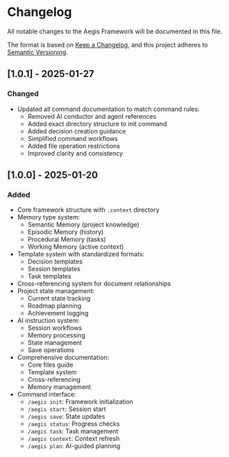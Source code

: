 # Changelog

All notable changes to the Aegis Framework will be documented in this file.

The format is based on [Keep a Changelog](https://keepachangelog.com/en/1.1.0/),
and this project adheres to [Semantic Versioning](https://semver.org/spec/v2.0.0.html).

## [1.0.1] - 2025-01-27

### Changed
- Updated all command documentation to match command rules:
  - Removed AI conductor and agent references
  - Added exact directory structure to init command
  - Added decision creation guidance
  - Simplified command workflows
  - Added file operation restrictions
  - Improved clarity and consistency

## [1.0.0] - 2025-01-20

### Added
- Core framework structure with `.context` directory
- Memory type system:
  - Semantic Memory (project knowledge)
  - Episodic Memory (history)
  - Procedural Memory (tasks)
  - Working Memory (active context)
- Template system with standardized formats:
  - Decision templates
  - Session templates
  - Task templates
- Cross-referencing system for document relationships
- Project state management:
  - Current state tracking
  - Roadmap planning
  - Achievement logging
- AI instruction system:
  - Session workflows
  - Memory processing
  - State management
  - Save operations
- Comprehensive documentation:
  - Core files guide
  - Template system
  - Cross-referencing
  - Memory management
- Command interface:
  - `/aegis init`: Framework initialization
  - `/aegis start`: Session start
  - `/aegis save`: State updates
  - `/aegis status`: Progress checks
  - `/aegis task`: Task management
  - `/aegis context`: Context refresh
  - `/aegis plan`: AI-guided planning
